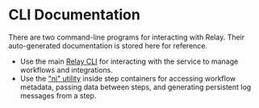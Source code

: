 # CLI Documentation

There are two command-line programs for interacting with Relay. Their auto-generated documentation is stored here for reference.

* Use the main [Relay CLI](cli/relay.md) for interacting with the service to manage workflows and integrations.
* Use the ["ni" utility](cli/ni.md) inside step containers for accessing workflow metadata, passing data between steps, and generating persistent log messages from a step.